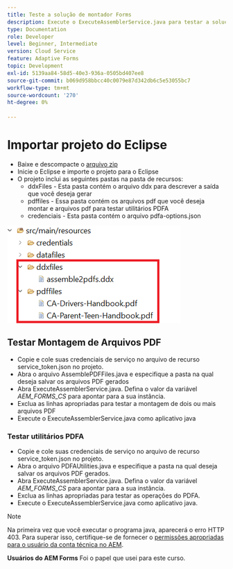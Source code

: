```yaml
---
title: Teste a solução de montador Forms
description: Execute o ExecuteAssemblerService.java para testar a solução
type: Documentation
role: Developer
level: Beginner, Intermediate
version: Cloud Service
feature: Adaptive Forms
topic: Development
exl-id: 5139aa84-58d5-40e3-936a-0505bd407ee8
source-git-commit: b069d958bbcc40c0079e87d342db6c5e53055bc7
workflow-type: tm+mt
source-wordcount: '270'
ht-degree: 0%

---
```


# Importar projeto do Eclipse

* Baixe e descompacte o [arquivo zip](./assets/pdf-manipulation.zip)
* Inicie o Eclipse e importe o projeto para o Eclipse
* O projeto inclui as seguintes pastas na pasta de recursos:
   * ddxFiles - Esta pasta contém o arquivo ddx para descrever a saída que você deseja gerar
   * pdffiles - Essa pasta contém os arquivos pdf que você deseja montar e arquivos pdf para testar utilitários PDFA
   * credenciais - Esta pasta contém o arquivo pdfa-options.json

![resources-file](./assets/resources.png)

## Testar Montagem de Arquivos PDF

* Copie e cole suas credenciais de serviço no arquivo de recurso service_token.json no projeto.
* Abra o arquivo AssemblePDFFiles.java e especifique a pasta na qual deseja salvar os arquivos PDF gerados
* Abra ExecuteAssemblerService.java. Defina o valor da variável _AEM_FORMS_CS_ para apontar para a sua instância.
* Exclua as linhas apropriadas para testar a montagem de dois ou mais arquivos PDF
* Execute o ExecuteAssemblerService.java como aplicativo java

### Testar utilitários PDFA

* Copie e cole suas credenciais de serviço no arquivo de recurso service_token.json no projeto.
* Abra o arquivo PDFAUtilities.java e especifique a pasta na qual deseja salvar os arquivos PDF gerados.
* Abra ExecuteAssemblerService.java. Defina o valor da variável _AEM_FORMS_CS_ para apontar para a sua instância.
* Exclua as linhas apropriadas para testar as operações do PDFA.
* Execute o ExecuteAssemblerService.java como aplicativo java.



>[!NOTE]
> Na primeira vez que você executar o programa java, aparecerá o erro HTTP 403. Para superar isso, certifique-se de fornecer o [permissões apropriadas para o usuário da conta técnica no AEM](https://experienceleague.adobe.com/docs/experience-manager-learn/getting-started-with-aem-headless/authentication/service-credentials.html?lang=en#configure-access-in-aem).

**Usuários do AEM Forms** Foi o papel que usei para este curso.

